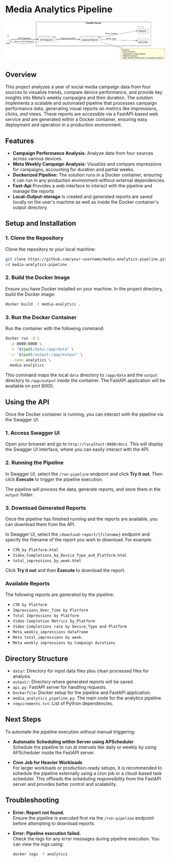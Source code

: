 # Media Analytics Pipeline

![Pipeline Diagram](https://github.com/MrJohn91/platform_campaign_analysis/blob/main/visualization/diagram.png)

## Overview

This project analyzes a year of social media campaign data from four sources to visualize trends, compare device performance, and provide key insights into Meta’s weekly campaigns and their duration. The solution implements a scalable and automated pipeline that processes campaign performance data, generating visual reports on metrics like impressions, clicks, and views. These reports are accessible via a FastAPI-based web service and are generated within a Docker container, ensuring easy deployment and operation in a production environment.

## Features

- **Campaign Performance Analysis:** Analyze data from four sources across various devices.
- **Meta Weekly Campaign Analysis:** Visualize and compare impressions for campaigns, accounting for duration and partial weeks.
- **Dockerized Pipeline:** The solution runs in a Docker container, ensuring it can run in any production environment without external dependencies.
- **Fast-Api** Provides a web interface to interact with the pipeline and manage the reports
- **Local-Output-storage** Is created and generated reports are saved locally on the user's machine as well as inside the Docker container's output directory.


## Setup and Installation

### 1. Clone the Repository

Clone the repository to your local machine:

```bash
git clone https://github.com/your-username/media-analytics-pipeline.git
cd media-analytics-pipeline
```

### 2. Build the Docker Image

Ensure you have Docker installed on your machine. In the project directory, build the Docker image:

```bash
docker build -t media-analytics .
```

### 3. Run the Docker Container

Run the container with the following command:

```bash
docker run -d \
  -p 8000:8000 \
  -v "$(pwd)/data:/app/data" \
  -v "$(pwd)/output:/app/output" \
  --name analytics \
  media-analytics
```

This command maps the local `data` directory to `/app/data` and the `output` directory to `/app/output` inside the container. The FastAPI application will be available on port 8000.

## Using the API

Once the Docker container is running, you can interact with the pipeline via the Swagger UI.

### 1. Access Swagger UI

Open your browser and go to `http://localhost:8000/docs`. This will display the Swagger UI interface, where you can easily interact with the API.

### 2. Running the Pipeline

In Swagger UI, select the `/run-pipeline` endpoint and click **Try it out**. Then click **Execute** to trigger the pipeline execution.

The pipeline will process the data, generate reports, and store them in the `output` folder.

### 3. Download Generated Reports

Once the pipeline has finished running and the reports are available, you can download them from the API.

In Swagger UI, select the `/download-report/{filename}` endpoint and specify the filename of the report you wish to download. For example:

- `CTR_by_Platform.html`
- `Video_Completions_by_Device_Type_and_Platform.html`
- `total_impressions_by_week.html`

Click **Try it out** and then **Execute** to download the report.

### Available Reports

The following reports are generated by the pipeline:

- `CTR by Platform`
- `Impressions_Over_Time by Platform`
- `Total Impressions by Platform`
- `Video Completion Metrics by_Platform`
- `Video Completions rate by Device_Type and Platform`
- `Meta_weekly_impressions dataframe`
- `Meta total_impressions by week.`
- `Meta weekly impressions by Campaign durations`

## Directory Structure

- `data/`: Directory for input data files plus clean processed files for analysis.
- `output/`: Directory where generated reports will be saved.
- `api.py`: FastAPI server for handling requests.
- `Dockerfile`: Docker setup for the pipeline and FastAPI application.
- `media_analytics_pipeline.py`: The main code for the analytics pipeline.
- `requirements.txt`: List of Python dependencies.

## Next Steps

To automate the pipeline execution without manual triggering:

- **Automatic Scheduling within Server using APScheduler**  
  Schedule the pipeline to run at intervals like daily or weekly by using APScheduler inside the FastAPI server.

- **Cron Job for Heavier Workloads**  
  For larger workloads or production-ready setups, it is recommended to schedule the pipeline externally using a cron job or a cloud-based task scheduler. This offloads the scheduling responsibility from the FastAPI server and provides better control and scalability.


## Troubleshooting

- **Error: Report not found.**  
  Ensure the pipeline is executed first via the `/run-pipeline` endpoint before attempting to download reports.

- **Error: Pipeline execution failed.**  
  Check the logs for any error messages during pipeline execution. You can view the logs using:
  
  ```bash
  docker logs -f analytics
